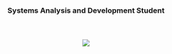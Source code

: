 <h3 align="center">Systems Analysis and Development Student</h3>
</br>
<h3 align="center">
   <a align="center" href="https://twitter.com/missmxcc" target="__blank">
      <img src="https://img.shields.io/twitter/follow/missmxcc?color=%23fcc0fb&label=Felipe&logoColor=%23ff0090&style=social" >
   </a>
</h3>

<h2 align="center>
   Passionate about technology and a hot coffee, looking for new experiences as a developer
</h2>
